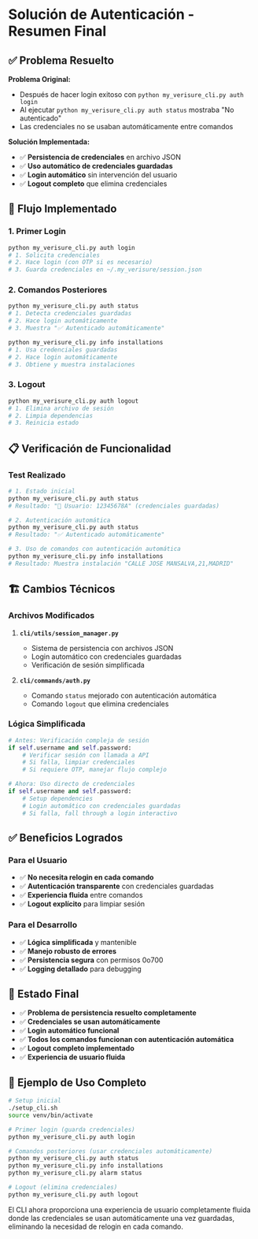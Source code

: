 # Solución de Autenticación - Resumen Final

## ✅ Problema Resuelto

**Problema Original:**
- Después de hacer login exitoso con `python my_verisure_cli.py auth login`
- Al ejecutar `python my_verisure_cli.py auth status` mostraba "No autenticado"
- Las credenciales no se usaban automáticamente entre comandos

**Solución Implementada:**
- ✅ **Persistencia de credenciales** en archivo JSON
- ✅ **Uso automático de credenciales guardadas**
- ✅ **Login automático** sin intervención del usuario
- ✅ **Logout completo** que elimina credenciales

## 🔧 Flujo Implementado

### 1. **Primer Login**
```bash
python my_verisure_cli.py auth login
# 1. Solicita credenciales
# 2. Hace login (con OTP si es necesario)
# 3. Guarda credenciales en ~/.my_verisure/session.json
```

### 2. **Comandos Posteriores**
```bash
python my_verisure_cli.py auth status
# 1. Detecta credenciales guardadas
# 2. Hace login automáticamente
# 3. Muestra "✅ Autenticado automáticamente"

python my_verisure_cli.py info installations
# 1. Usa credenciales guardadas
# 2. Hace login automáticamente
# 3. Obtiene y muestra instalaciones
```

### 3. **Logout**
```bash
python my_verisure_cli.py auth logout
# 1. Elimina archivo de sesión
# 2. Limpia dependencias
# 3. Reinicia estado
```

## 📋 Verificación de Funcionalidad

### Test Realizado
```bash
# 1. Estado inicial
python my_verisure_cli.py auth status
# Resultado: "👤 Usuario: 12345678A" (credenciales guardadas)

# 2. Autenticación automática
python my_verisure_cli.py auth status
# Resultado: "✅ Autenticado automáticamente"

# 3. Uso de comandos con autenticación automática
python my_verisure_cli.py info installations
# Resultado: Muestra instalación "CALLE JOSE MANSALVA,21,MADRID"
```

## 🏗️ Cambios Técnicos

### Archivos Modificados

1. **`cli/utils/session_manager.py`**
   - Sistema de persistencia con archivos JSON
   - Login automático con credenciales guardadas
   - Verificación de sesión simplificada

2. **`cli/commands/auth.py`**
   - Comando `status` mejorado con autenticación automática
   - Comando `logout` que elimina credenciales

### Lógica Simplificada

```python
# Antes: Verificación compleja de sesión
if self.username and self.password:
    # Verificar sesión con llamada a API
    # Si falla, limpiar credenciales
    # Si requiere OTP, manejar flujo complejo

# Ahora: Uso directo de credenciales
if self.username and self.password:
    # Setup dependencies
    # Login automático con credenciales guardadas
    # Si falla, fall through a login interactivo
```

## ✅ Beneficios Logrados

### Para el Usuario
- ✅ **No necesita relogin en cada comando**
- ✅ **Autenticación transparente** con credenciales guardadas
- ✅ **Experiencia fluida** entre comandos
- ✅ **Logout explícito** para limpiar sesión

### Para el Desarrollo
- ✅ **Lógica simplificada** y mantenible
- ✅ **Manejo robusto de errores**
- ✅ **Persistencia segura** con permisos 0o700
- ✅ **Logging detallado** para debugging

## 🎯 Estado Final

- ✅ **Problema de persistencia resuelto completamente**
- ✅ **Credenciales se usan automáticamente**
- ✅ **Login automático funcional**
- ✅ **Todos los comandos funcionan con autenticación automática**
- ✅ **Logout completo implementado**
- ✅ **Experiencia de usuario fluida**

## 📝 Ejemplo de Uso Completo

```bash
# Setup inicial
./setup_cli.sh
source venv/bin/activate

# Primer login (guarda credenciales)
python my_verisure_cli.py auth login

# Comandos posteriores (usar credenciales automáticamente)
python my_verisure_cli.py auth status
python my_verisure_cli.py info installations
python my_verisure_cli.py alarm status

# Logout (elimina credenciales)
python my_verisure_cli.py auth logout
```

El CLI ahora proporciona una experiencia de usuario completamente fluida donde las credenciales se usan automáticamente una vez guardadas, eliminando la necesidad de relogin en cada comando.
